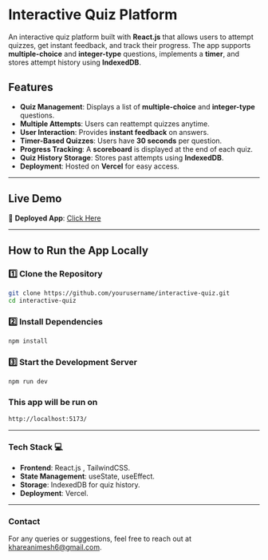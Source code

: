 # Interactive Quiz Platform

An interactive quiz platform built with **React.js** that allows users to attempt quizzes, get instant feedback, and track their progress. The app supports **multiple-choice** and **integer-type** questions, implements a **timer**, and stores attempt history using **IndexedDB**.

## Features

- **Quiz Management**: Displays a list of **multiple-choice** and **integer-type** questions.
- **Multiple Attempts**: Users can reattempt quizzes anytime.
- **User Interaction**: Provides **instant feedback** on answers.
- **Timer-Based Quizzes**: Users have **30 seconds** per question.
- **Progress Tracking**: A **scoreboard** is displayed at the end of each quiz.
- **Quiz History Storage**: Stores past attempts using **IndexedDB**.
- **Deployment**: Hosted on **Vercel** for easy access.

---

## Live Demo

🔗 **Deployed App**: [Click Here](https://your-vercel-or-netlify-link.com)

---

## How to Run the App Locally

### 1️⃣ Clone the Repository

```sh
git clone https://github.com/yourusername/interactive-quiz.git
cd interactive-quiz
```

### 2️⃣ Install Dependencies

```sh
npm install
```

### 3️⃣ Start the Development Server

```sh
npm run dev
```

### This app will be run on

```sh
http://localhost:5173/
```
---
### Tech Stack 💻

- **Frontend**: React.js , TailwindCSS.
- **State Management**: useState, useEffect.
- **Storage**: IndexedDB for quiz history.
- **Deployment**: Vercel.

---

### Contact

For any queries or suggestions, feel free to reach out at khareanimesh6@gmail.com.